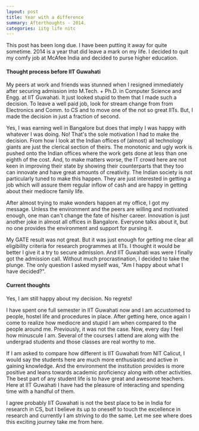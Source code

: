 ```yaml
---
layout: post
title: Year with a difference 
summary: Afterthoughts - 2014.
categories: iitg life nitc
---
```


This post has been long due. I have been putting it away for quite sometime.
2014 is a year that did leave a mark on my life. I decided to quit my 
comfy job at McAfee India and decided to purse higher education. 

#### Thought process before IIT Guwahati

My peers at work and friends was stunned when I resigned immediately after securing
admission into M.Tech. + Ph.D. in Computer Science and Engg. at IIT Guwahati. It 
just looked stupid to them that I made such a decision. To leave a well paid job,
look for stream change from from Electronics and Comm. to CS and to move one of
the not so great IITs. But, I made the decision in just a fraction of second. 

Yes, I was earning well in Bangalore but does that imply I was happy with whatever
I was doing. No! That's the sole motivation I had to make the decision. From how 
I look at the Indian offices of (almost) all technology giants are just the 
clerical section of theirs. The monotonic and ugly work is pushed onto the Indian
offices where the work gets done at less than one eighth of the cost. And, to make
matters worse, the IT crowd here are not keen in improving their state by showing 
their counterparts that they too can innovate and have great amounts of creativity.
The Indian society is not particularly tuned to make this happen. They are just
interested in getting a job which will assure them regular inflow of cash and are 
happy in getting about their mediocre family life. 

After almost trying to make wonders happen at my office, I got my message. Unless
the environment and the peers are willing and motivated enough, one man can't change
the fate of his/her career. Innovation is just another joke in almost all 
offices in Bangalore. Everyone talks about it, but no one provides the environment 
and support for pursing it.

My GATE result was not great. But it was just enough for getting me clear all 
eligibility criteria for research programmes at IITs. I thought it would be better
I give it a try to secure admission. And IIT Guwahati was were I finally got the 
admission call. Without much procrastination, I decided to take the plunge. The 
only question I asked myself was, "Am I happy about what I have decided?". 

#### Current thoughts

Yes, I am still happy about my decision. No regrets! 

I have spent one full semester in IIT Guwahati now and I am accustomed to 
people, hostel life and procedures in place. After getting here, once again I 
come to realize how mediocre and stupid I am when compared to the people around me.
Previously, it was not the case. Now, every day I feel how minuscule I am. Several
of the courses I attend are along with the undergrad students and those classes 
are real worthy to me. 

If I am asked to compare how different is IIT Guwahati from NIT Calicut, I would say
the students here are much more enthusiastic and active in gaining knowledge. And
the environment the institution provides is more positive and leans towards 
academic proficiency along with other activities. The best part of any student life
is to have great and awesome teachers. Here at IIT Guwahati I have had the pleasure
of interacting and spending time with a handful of them.  

I agree probably IIT Guwahati is not the best place to be in India for research
in CS, but I believe its up to oneself to touch the excellence in research and
currently I am striving to do the same. Let me see where does this exciting journey
take me from here. 

